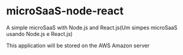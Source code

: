 # microSaaS-node-react

A simple microSaaS with Node.js and React.js(Um simpes microSaaS usando Node.js e React.js) 

This application will be stored on the AWS Amazon server


